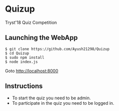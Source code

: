 # Quizup
Tryst'18 Quiz Competition

## Launching the WebApp
```
$ git clone https://github.com/Ayush21298/Quizup
$ cd Quizup
$ sudo npm install
$ node index.js
```
Goto [http://localhost:8000](http://localhost:8000)

## Instructions
* To start the quiz you need to be admin.
* To participate in the quiz you need to be logged in.
